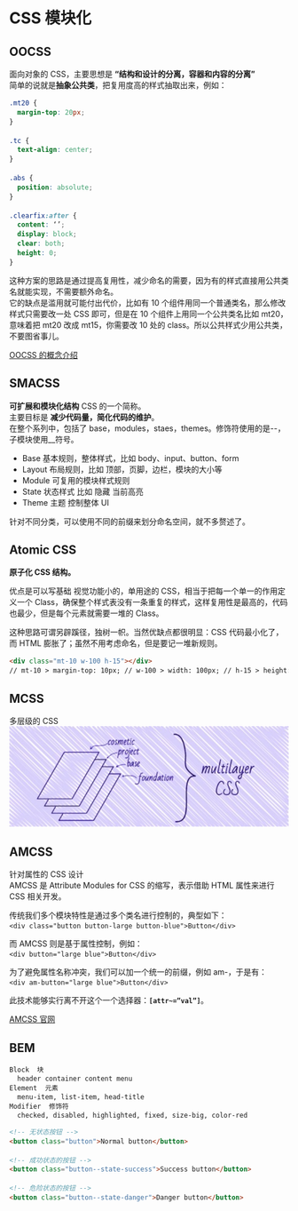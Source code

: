 # CSS 模块化

## OOCSS

面向对象的 CSS，主要思想是 **“结构和设计的分离，容器和内容的分离”**  
 简单的说就是**抽象公共类**，把复用度高的样式抽取出来，例如：

```css
.mt20 {
  margin-top: 20px;
}

.tc {
  text-align: center;
}

.abs {
  position: absolute;
}

.clearfix:after {
  content: ‘’;
  display: block;
  clear: both;
  height: 0;
}
```

这种方案的思路是通过提高复用性，减少命名的需要，因为有的样式直接用公共类名就能实现，不需要额外命名。  
 它的缺点是滥用就可能付出代价，比如有 10 个组件用同一个普通类名，那么修改样式只需要改一处 CSS 即可，但是在 10 个组件上用同一个公共类名比如 mt20，意味着把 mt20 改成 mt15，你需要改 10 处的 class。所以公共样式少用公共类，不要图省事儿。

[OOCSS 的概念介绍](https://www.w3cplus.com/css/oocss-concept)

## SMACSS

**可扩展和模块化结构** CSS 的一个简称。  
 主要目标是 **减少代码量，简化代码的维护**。  
 在整个系列中，包括了 base，modules，staes，themes。修饰符使用的是--，子模块使用\_\_符号。

- Base 基本规则，整体样式，比如 body、input、button、form
- Layout 布局规则，比如 顶部，页脚，边栏，模块的大小等
- Module 可复用的模块样式规则
- State 状态样式 比如 隐藏 当前高亮
- Theme 主题 控制整体 UI

针对不同分类，可以使用不同的前缀来划分命名空间，就不多赘述了。

## Atomic CSS

**原子化 CSS 结构。**

优点是可以写基础 视觉功能小的，单用途的 CSS，相当于把每一个单一的作用定义一个 Class，确保整个样式表没有一条重复的样式，这样复用性是最高的，代码也最少，但是每个元素就需要一堆的 Class。

这种思路可谓另辟蹊径，独树一帜。当然优缺点都很明显：CSS 代码最小化了，而 HTML 膨胀了；虽然不用考虑命名，但是要记一堆新规则。

```html
<div class="mt-10 w-100 h-15"></div>
// mt-10 > margin-top: 10px; // w-100 > width: 100px; // h-15 > height: 15px;
```

## MCSS

多层级的 CSS  
 ![](./images/MCSS.jpg)

## AMCSS

针对属性的 CSS 设计  
 AMCSS 是 Attribute Modules for CSS 的缩写，表示借助 HTML 属性来进行 CSS 相关开发。

传统我们多个模块特性是通过多个类名进行控制的，典型如下：  
 `<div class="button button-large button-blue">Button</div>`

而 AMCSS 则是基于属性控制，例如：  
 `<div button="large blue">Button</div>`

为了避免属性名称冲突，我们可以加一个统一的前缀，例如 am-，于是有：  
 `<div am-button="large blue">Button</div>`

此技术能够实行离不开这个一个选择器：**`[attr~=”val”]`**。

[AMCSS 官网](http://amcss.github.io/)

## BEM

    Block  块
      header container content menu
    Element  元素
      menu-item, list-item, head-title
    Modifier  修饰符
      checked, disabled, highlighted, fixed, size-big, color-red

```html
<!-- 无状态按钮 -->
<button class="button">Normal button</button>

<!-- 成功状态的按钮 -->
<button class="button--state-success">Success button</button>

<!-- 危险状态的按钮 -->
<button class="button--state-danger">Danger button</button>
```
